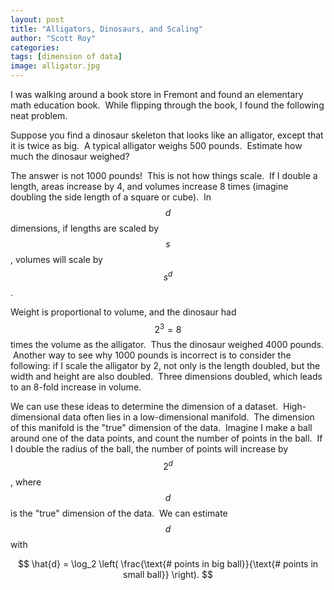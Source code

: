 ```yaml
---
layout: post
title: "Alligators, Dinosaurs, and Scaling"
author: "Scott Roy"
categories:
tags: [dimension of data]
image: alligator.jpg
---
```


I was walking around a book store in Fremont and found an elementary math education book.  While flipping through the book, I found the following neat problem.

Suppose you find a dinosaur skeleton that looks like an alligator, except that it is twice as big.  A typical alligator weighs 500 pounds.  Estimate how much the dinosaur weighed?

The answer is not 1000 pounds!  This is not how things scale.  If I double a length, areas increase by 4, and volumes increase 8 times (imagine doubling the side length of a square or cube).  In $$d$$ dimensions, if lengths are scaled by $$s$$, volumes will scale by $$s^d$$.

Weight is proportional to volume, and the dinosaur had $$2^3 = 8$$ times the volume as the alligator.  Thus the dinosaur weighed 4000 pounds.  Another way to see why 1000 pounds is incorrect is to consider the following: if I scale the alligator by 2, not only is the length doubled, but the width and height are also doubled.  Three dimensions doubled, which leads to an 8-fold increase in volume.

We can use these ideas to determine the dimension of a dataset.  High-dimensional data often lies in a low-dimensional manifold.  The dimension of this manifold is the "true" dimension of the data.  Imagine I make a ball around one of the data points, and count the number of points in the ball.  If I double the radius of the ball, the number of points will increase by $$2^d$$, where $$d$$ is the "true" dimension of the data.  We can estimate $$d$$ with

$$
\hat{d} = \log_2 \left( \frac{\text{# points in big ball}}{\text{# points in small ball}} \right).
$$
